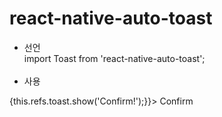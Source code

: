 # react-native-auto-toast
- 선언 <br>
import Toast from 'react-native-auto-toast'; <br> <br>
- 사용 <br>
<View>
<Toast ref="toast" backgroundColor="#000000" opacitys="0.5"/>
</View>
<TouchableOpacity onPress={() => {this.refs.toast.show('Confirm!');}}>
    <Text>Confirm</Text>
</TouchableOpacity>